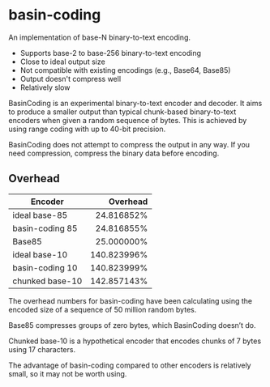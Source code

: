 # basin-coding

An implementation of base-N binary-to-text encoding.

- Supports base-2 to base-256 binary-to-text encoding
- Close to ideal output size
- Not compatible with existing encodings (e.g., Base64, Base85)
- Output doesn't compress well
- Relatively slow

BasinCoding is an experimental binary-to-text encoder and decoder. It aims to produce a smaller output than typical chunk-based binary-to-text encoders when given a random sequence of bytes. This is achieved by using range coding with up to 40-bit precision.

BasinCoding does not attempt to compress the output in any way. If you need compression, compress the binary data before encoding.

## Overhead

| Encoder         |    Overhead |
| --------------- | ----------: |
| ideal base-85   |  24.816852% |
| basin-coding 85 |  24.816855% |
| Base85          |  25.000000% |
| ideal base-10   | 140.823996% |
| basin-coding 10 | 140.823999% |
| chunked base-10 | 142.857143% |

The overhead numbers for basin-coding have been calculating using the encoded size of a sequence of 50 million random bytes.

Base85 compresses groups of zero bytes, which BasinCoding doesn&rsquo;t do.

Chunked base-10 is a hypothetical encoder that encodes chunks of 7 bytes using 17 characters.

The advantage of basin-coding compared to other encoders is relatively small, so it may not be worth using.
